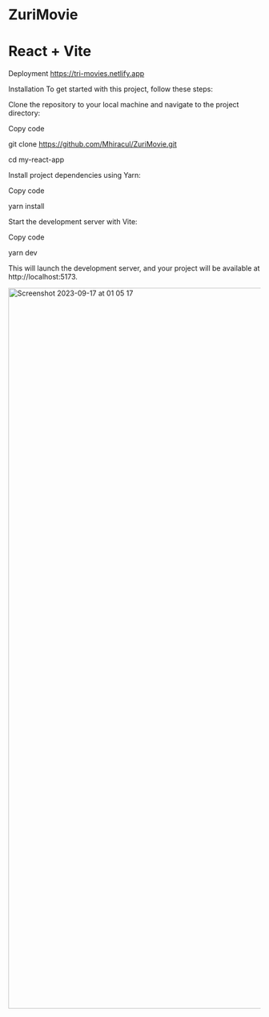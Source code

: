 # ZuriMovie

# React + Vite
Deployment
https://tri-movies.netlify.app

Installation
To get started with this project, follow these steps:

Clone the repository to your local machine and navigate to the project directory:

Copy code

git clone https://github.com/Mhiracul/ZuriMovie.git

cd my-react-app

Install project dependencies using Yarn:

Copy code

yarn install

Start the development server with Vite:

Copy code

yarn dev

This will launch the development server, and your project will be available at http://localhost:5173.

<img width="1440" alt="Screenshot 2023-09-17 at 01 05 17" src="https://github.com/Mhiracul/ZuriMovie/assets/106194709/050ce460-bda5-4429-88c8-6d575e02e9ef">
